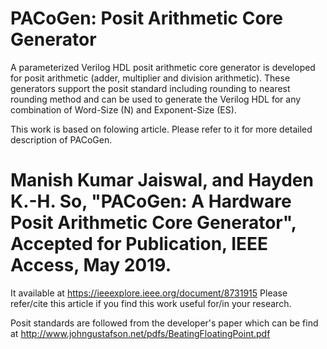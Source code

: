 # PACoGen: Posit Arithmetic Core Generator

A parameterized Verilog HDL posit arithmetic core generator is developed
for posit arithmetic (adder, multiplier and division arithmetic). These 
generators support the posit standard including rounding to nearest rounding 
method and can be used to generate the Verilog HDL for any combination of 
Word-Size (N) and Exponent-Size (ES).

This work is based on folowing article. Please refer to it for more detailed description of PACoGen.
# Manish Kumar Jaiswal, and Hayden K.-H. So, "PACoGen: A Hardware Posit Arithmetic Core Generator", Accepted for Publication, IEEE Access, May 2019. 
It available at https://ieeexplore.ieee.org/document/8731915
Please refer/cite this article if you find this work useful for/in your research.

Posit standards are followed from the developer's paper which can be find at 
http://www.johngustafson.net/pdfs/BeatingFloatingPoint.pdf
